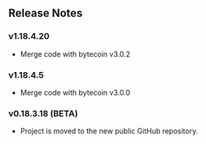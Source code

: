 ## Release Notes

### v1.18.4.20
- Merge code with bytecoin v3.0.2

### v1.18.4.5
- Merge code with bytecoin v3.0.0

### v0.18.3.18 (BETA)
- Project is moved to the new public GitHub repository.
